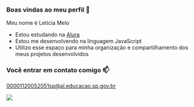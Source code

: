 ### Boas vindas ao meu perfil 💙

Meu nome é Letícia Melo

- Estou estudando na [Alura](https://www.alura.com.br)
- Estou me desenvolvendo na linguagem JavaScript
- Utilizo esse espaço para minha organização e compartilhamento dos meus projetos desenvolvidos

### Você entrar em contato comigo 📫 

00001120052051sp@al.educacao.sp.gov.br

![](https://media.tenor.com/yCFHzEvKa9MAAAAi/hello.gif)
